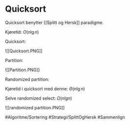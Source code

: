 # Quicksort
Quicksort benytter [[Splitt og Hersk]] paradigme.

Kjøretid: $O(n \lg n)$

Quicksort:

![[Quicksort.PNG]]

Partition:

![[Partition.PNG]]

Randomized partition:

Kjøretid i quicksort med denne: $\Theta(n \lg n)$

Selve randomized select: $\Omega(n lg n)$

![[randomized partition.PNG]]

#Algoritme/Sortering 
#Strategi/SplittOgHersk 
#Sammenlign 